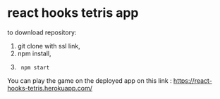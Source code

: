 # react hooks tetris app

to download repository:
1.  git clone with ssl link,
2.    npm install, 
3.      npm start

You can play the game on the deployed app on this link : https://react-hooks-tetris.herokuapp.com/

